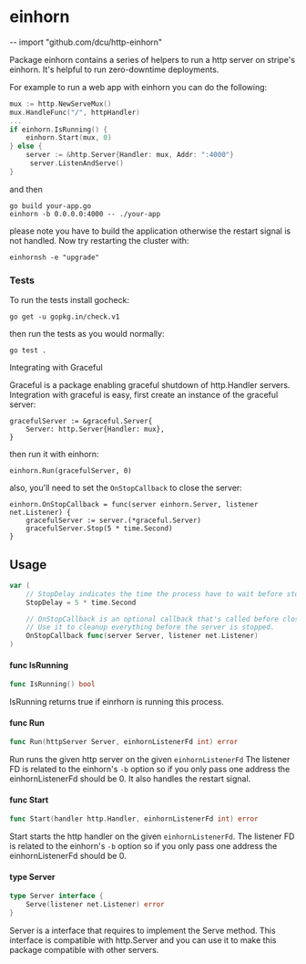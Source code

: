 # einhorn
--
    import "github.com/dcu/http-einhorn"

Package einhorn contains a series of helpers to run a http server on stripe's
einhorn. It's helpful to run zero-downtime deployments.

For example to run a web app with einhorn you can do the following:

```go
mux := http.NewServeMux()
mux.HandleFunc("/", httpHandler)
...
if einhorn.IsRunning() {
    einhorn.Start(mux, 0)
} else {
    server := &http.Server{Handler: mux, Addr: ":4000"}
     server.ListenAndServe()
}
```

and then

    go build your-app.go
    einhorn -b 0.0.0.0:4000 -- ./your-app

please note you have to build the application otherwise the restart signal is
not handled. Now try restarting the cluster with:

    einhornsh -e "upgrade"


### Tests

To run the tests install gocheck:

    go get -u gopkg.in/check.v1

then run the tests as you would normally:

    go test .


Integrating with Graceful

Graceful is a package enabling graceful shutdown of http.Handler servers.
Integration with graceful is easy, first create an instance of the graceful
server:

    gracefulServer := &graceful.Server{
        Server: http.Server{Handler: mux},
    }

then run it with einhorn:

    einhorn.Run(gracefulServer, 0)

also, you'll need to set the `OnStopCallback` to close the server:

    einhorn.OnStopCallback = func(server einhorn.Server, listener net.Listener) {
        gracefulServer := server.(*graceful.Server)
        gracefulServer.Stop(5 * time.Second)
    }

## Usage

```go
var (
	// StopDelay indicates the time the process have to wait before stopping the process.
	StopDelay = 5 * time.Second

	// OnStopCallback is an optional callback that's called before closing the server.
	// Use it to cleanup everything before the server is stopped.
	OnStopCallback func(server Server, listener net.Listener)
)
```

#### func  IsRunning

```go
func IsRunning() bool
```
IsRunning returns true if einrhorn is running this process.

#### func  Run

```go
func Run(httpServer Server, einhornListenerFd int) error
```
Run runs the given http server on the given `einhornListenerFd` The listener FD
is related to the einhorn's `-b` option so if you only pass one address the
einhornListenerFd should be 0. It also handles the restart signal.

#### func  Start

```go
func Start(handler http.Handler, einhornListenerFd int) error
```
Start starts the http handler on the given `einhornListenerFd`. The listener FD
is related to the einhorn's `-b` option so if you only pass one address the
einhornListenerFd should be 0.

#### type Server

```go
type Server interface {
	Serve(listener net.Listener) error
}
```

Server is a interface that requires to implement the Serve method. This
interface is compatible with http.Server and you can use it to make this package
compatible with other servers.
